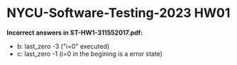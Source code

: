 NYCU-Software-Testing-2023 HW01
===
**Incorrect answers in ST-HW1-311552017.pdf:**
- b: last_zero -3 ("i=0" executed)
- c: last_zero -1 (i=0 in the begining is a error state)
